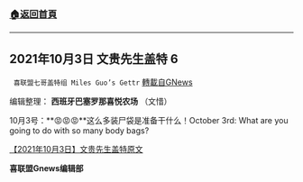 ###  [:house:返回首頁](https://github.com/ourhimalayas/txt)
---


## 2021年10月3日 文贵先生盖特 6
` 喜联盟七哥盖特组 Miles Guo’s Gettr` [轉載自GNews](https://gnews.org/zh-hans/1572503/)

编辑整理： **西班牙巴塞罗那喜悦农场** （文惜）

10月3号：**😡😡😡**这么多装尸袋是准备干什么！October 3rd: What are you going to do with so many body bags?

[【2021年10月3日】文贵先生盖特原文](https://gettr.com/post/pd1yyo0eb1)

**喜联盟Gnews编辑部**
